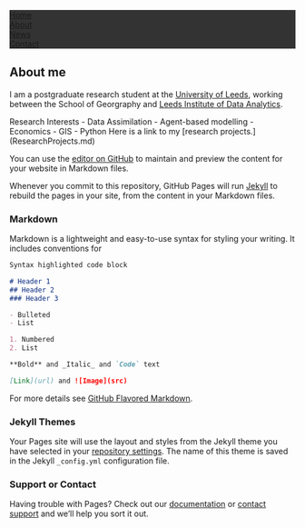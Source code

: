 
<head>
<style>
ul {
    list-style-type: none;
    margin: 0;
    padding: 0;
    overflow: hidden;
    background-color:#333;
}

li {
    float: left;
    border-right: none;
}

li:last-child {
    border-right: none;
}

li a {
    display: block;
    color: white;
    text-align: center;
    padding: 14px 16px;
    text-decoration: none;
}

li a:hover:not(.active) {
    background-color: #FF8C00;
}

.active {
    background-color: #FF8C00;
}
</style>
</head>
<body>

<ul>
  <li><a href="#/">Home</a></li>
  <li><a href="#about">About</a></li>
  <li><a href="ResearchProjects.md">News</a></li>
  <li><a href="#contact">Contact</a></li>
</ul>

</body>



## About me

I am a postgraduate research student at the [University of Leeds](https://www.leeds.ac.uk/), working between the School of Georgraphy and [Leeds Institute of Data Analytics](https://lida.leeds.ac.uk/).


<body>
Research Interests
- Data Assimilation
- Agent-based modelling
- Economics
- GIS
- Python
</body>
Here is a link to my [research projects.](ResearchProjects.md)

You can use the [editor on GitHub](https://github.com/deborah-O/deborah-O.github.io/edit/master/index.md) to maintain and preview the content for your website in Markdown files.

Whenever you commit to this repository, GitHub Pages will run [Jekyll](https://jekyllrb.com/) to rebuild the pages in your site, from the content in your Markdown files.

### Markdown

Markdown is a lightweight and easy-to-use syntax for styling your writing. It includes conventions for

```markdown
Syntax highlighted code block

# Header 1
## Header 2
### Header 3

- Bulleted
- List

1. Numbered
2. List

**Bold** and _Italic_ and `Code` text

[Link](url) and ![Image](src)
```

For more details see [GitHub Flavored Markdown](https://guides.github.com/features/mastering-markdown/).

### Jekyll Themes

Your Pages site will use the layout and styles from the Jekyll theme you have selected in your [repository settings](https://github.com/deborah-O/deborah-O.github.io/settings). The name of this theme is saved in the Jekyll `_config.yml` configuration file.

### Support or Contact

Having trouble with Pages? Check out our [documentation](https://help.github.com/categories/github-pages-basics/) or [contact support](https://github.com/contact) and we’ll help you sort it out.

